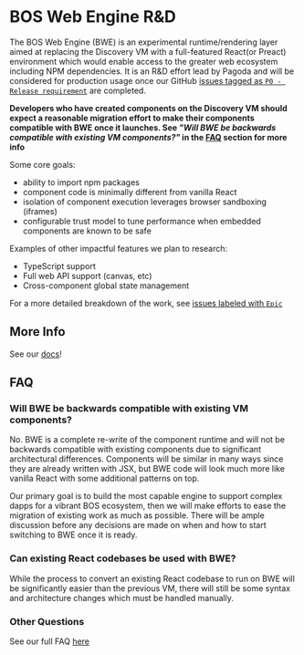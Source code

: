 # BOS Web Engine R&D

The BOS Web Engine (BWE) is an experimental runtime/rendering layer aimed at replacing the Discovery VM with a full-featured React(or Preact) environment which would enable access to the greater web ecosystem including NPM dependencies. It is an R&D effort lead by Pagoda and will be considered for production usage once our GitHub [issues tagged as `P0 - Release requirement`](https://github.com/near/bos-web-engine/issues?q=is:open+is:issue+label:%22P0+-+Release+requirement%22) are completed.

**Developers who have created components on the Discovery VM should expect a reasonable migration effort to make their components compatible with BWE once it launches. See _"Will BWE be backwards compatible with existing VM components?"_ in the [FAQ](#FAQ) section for more info**

Some core goals:
- ability to import npm packages
- component code is minimally different from vanilla React
- isolation of component execution leverages browser sandboxing (iframes)
- configurable trust model to tune performance when embedded components are known to be safe

Examples of other impactful features we plan to research:
- TypeScript support
- Full web API support (canvas, etc)
- Cross-component global state management

For a more detailed breakdown of the work, see [issues labeled with `Epic`](https://github.com/near/bos-web-engine/issues?q=is:open+is:issue+label:Epic)

## More Info

See our [docs](https://roc-docs.near.dev)!

## FAQ

### Will BWE be backwards compatible with existing VM components?

No. BWE is a complete re-write of the component runtime and will not be backwards compatible with existing components due to significant architectural differences. Components will be similar in many ways since they are already written with JSX, but BWE code will look much more like vanilla React with some additional patterns on top.

Our primary goal is to build the most capable engine to support complex dapps for a vibrant BOS ecosystem, then we will make efforts to ease the migration of existing work as much as possible. There will be ample discussion before any decisions are made on when and how to start switching to BWE once it is ready.

### Can existing React codebases be used with BWE?

While the process to convert an existing React codebase to run on BWE will be significantly easier than the previous VM, there will still be some syntax and architecture changes which must be handled manually.

### Other Questions
See our full FAQ [here](https://roc-docs.near.dev/alpha/FAQ)
